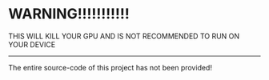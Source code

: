 # WARNING!!!!!!!!!!!
THIS WILL KILL YOUR GPU AND IS NOT RECOMMENDED TO RUN ON YOUR DEVICE

--------------------------------------------------------------------
The entire source-code of this project has not been provided!
